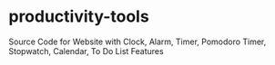 # productivity-tools
Source Code for Website with Clock, Alarm, Timer, Pomodoro Timer, Stopwatch, Calendar, To Do List Features
